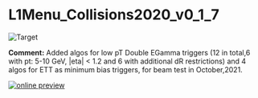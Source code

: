 # L1Menu_Collisions2020_v0_1_7

![Target](https://img.shields.io/badge/Target-BeamTestOctober21-orange)

**Comment:** Added algos for low pT Double EGamma triggers (12 in total,6 with pt: 5-10 GeV, |eta| < 1.2 and 6 with additional dR restrictions) and 4 algos for ETT as minimum bias triggers, for beam test in October,2021. 

[![online preview](https://img.shields.io/badge/Online%20preview-click%20here-blue)](https://htmlpreview.github.io/?https://raw.githubusercontent.com/priyasajid/L1MenuRun3/blob/master/official/L1Menu_Collisions2020_v0_1_7/L1Menu_Collisions2020_v0_1_7.html)
